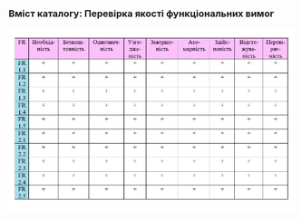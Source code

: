 ### Вміст каталогу: Перевірка якості функціональних вимог
![](https://github.com/oleksandrblazhko/ai-212-leventij/blob/Laboratory_Work_3/1-SoftwareRequirements/1.4-FuncNonFuncRequirements/1.4.3-FRCheck/1.4.3-Table.jpg?raw=true)
